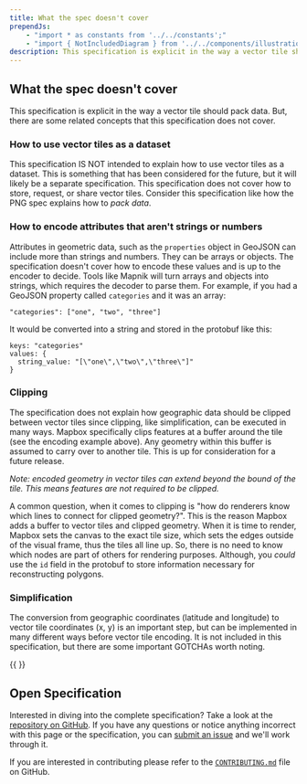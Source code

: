 ```yaml
---
title: What the spec doesn't cover
prependJs:
    - "import * as constants from '../../constants';"
    - "import { NotIncludedDiagram } from '../../components/illustrations/not-included-diagram';"
description: This specification is explicit in the way a vector tile should pack data.
---
```


## What the spec doesn't cover

This specification is explicit in the way a vector tile should pack data. But, there are some related concepts that this specification does not cover.

### How to use vector tiles as a dataset

This specification IS NOT intended to explain how to use vector tiles as a dataset. This is something that has been considered for the future, but it will likely be a separate specification. This specification does not cover how to store, request, or share vector tiles. Consider this specification like how the PNG spec explains how to *pack data*.

### How to encode attributes that aren't strings or numbers

Attributes in geometric data, such as the `properties` object in GeoJSON can include more than strings and numbers. They can be arrays or objects. The specification doesn't cover how to encode these values and is up to the encoder to decide. Tools like Mapnik will turn arrays and objects into strings, which requires the decoder to parse them. For example, if you had a GeoJSON property called `categories` and it was an array:

```
"categories": ["one", "two", "three"]
```

It would be converted into a string and stored in the protobuf like this:

```
keys: "categories"
values: {
  string_value: "[\"one\",\"two\",\"three\"]"
}
```

### Clipping

The specification does not explain how geographic data should be clipped between vector tiles since clipping, like simplification, can be executed in many ways. Mapbox specifically clips features at a buffer around the tile (see the encoding example above). Any geometry within this buffer is assumed to carry over to another tile. This is up for consideration for a future release.

*Note: encoded geometry in vector tiles can extend beyond the bound of the tile. This means features are not required to be clipped.*

A common question, when it comes to clipping is "how do renderers know which lines to connect for clipped geometry?". This is the reason Mapbox adds a buffer to vector tiles and clipped geometry. When it is time to render, Mapbox sets the canvas to the exact tile size, which sets the edges outside of the visual frame, thus the tiles all line up. So, there is no need to know which nodes are part of others for rendering purposes. Although, you *could* use the `id` field in the protobuf to store information necessary for reconstructing polygons.

### Simplification

The conversion from geographic coordinates (latitude and longitude) to vector tile coordinates (x, y) is an important step, but can be implemented in many different ways before vector tile encoding. It is not included in this specification, but there are some important GOTCHAs worth noting.

{{ <NotIncludedDiagram /> }}

## Open Specification

Interested in diving into the complete specification? Take a look at the [repository on GitHub]({{constants.VERSION_URL}}{{constants.CURRENT}}). If you have any questions or notice anything incorrect with this page or the specification, you can [submit an issue](https://github.com/mapbox/vector-tiles/issues) and we'll work through it.

If you are interested in contributing please refer to the [`CONTRIBUTING.md`]({{constants.VERSION_URL}}) file on GitHub.
